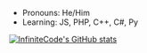 - Pronouns: He/Him
- Learning: JS, PHP, C++, C#, Py

[![InfiniteCode's GitHub stats](https://github-readme-stats.vercel.app/api?username=InfiniteCod3)](https://github.com/anuraghazra/github-readme-stats)



